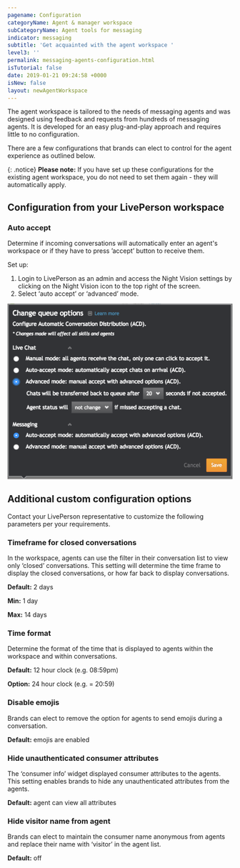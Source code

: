 ```yaml
---
pagename: Configuration
categoryName: Agent & manager workspace
subCategoryName: Agent tools for messaging
indicator: messaging
subtitle: 'Get acquainted with the agent workspace '
level3: ''
permalink: messaging-agents-configuration.html
isTutorial: false
date: 2019-01-21 09:24:58 +0000
isNew: false
layout: newAgentWorkspace
---
```


The agent workspace is tailored to the needs of messaging agents and was designed using feedback and requests from hundreds of messaging agents. It is developed for an easy plug-and-play approach and requires little to no configuration.  

There are a few configurations that brands can elect to control for the agent experience as outlined below.  

{: .notice}
**Please note:** If you have set up these configurations for the existing agent workspace, you do not need to set them again - they will automatically apply.

## Configuration from your LivePerson workspace

### Auto accept

Determine if incoming conversations will automatically enter an agent's workspace or if they have to press ’accept’ button to receive them.

Set up:
1. Login to LivePerson as an admin and access the Night Vision settings by clicking on the Night Vision icon to the top right of the screen.
2. Select ‘auto accept’ or ‘advanced’ mode.

![alt text](img/new-workspace-configuration.png)

## Additional custom configuration options

Contact your LivePerson representative to customize the following parameters per your requirements.

### Timeframe for closed conversations
In the workspace, agents can use the filter in their conversation list to view only ‘closed’ conversations. This setting will determine the time frame to display the closed conversations, or how far back to display conversations.  

**Default:** 2 days

**Min:** 1 day

**Max:** 14 days
<br>

### Time format
Determine the format of the time that is displayed to agents within the workspace and within conversations.

**Default:** 12 hour clock (e.g. 08:59pm)

**Option:** 24 hour clock (e.g.  = 20:59)
<br>

### Disable emojis
Brands can elect to remove the option for agents to send emojis during a conversation.

**Default:** emojis are enabled

### Hide unauthenticated consumer attributes
The ‘consumer info’ widget displayed consumer attributes to the agents. This setting enables brands to hide any unauthenticated attributes from the agents.

**Default:** agent can view all attributes

### Hide visitor name from agent
Brands can elect to maintain the consumer name anonymous from agents and replace their name with ‘visitor’ in the agent list.

**Default:** off
